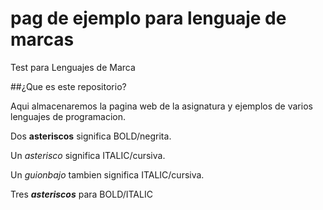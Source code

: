 # pag de ejemplo para lenguaje de marcas

Test para Lenguajes de Marca

##¿Que es este repositorio?

Aqui almacenaremos la pagina web de la asignatura y ejemplos de varios lenguajes de programacion.

Dos **asteriscos** significa BOLD/negrita.


Un *asterisco* significa ITALIC/cursiva.


Un _guionbajo_ tambien significa ITALIC/cursiva.


Tres ***asteriscos*** para BOLD/ITALIC